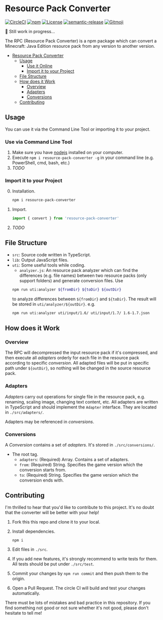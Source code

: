 # Resource Pack Converter

[![CircleCI](https://img.shields.io/circleci/build/gh/SPGoding/resource-pack-converter/dev.svg?logo=circleci&style=flat-square&token=bb6d895d4f5fe0183fd8220ce3d01e860ecf59bb)](https://circleci.com/gh/SPGoding/resource-pack-converter)
[![npm](https://img.shields.io/npm/v/resource-pack-converter.svg?logo=npm&style=flat-square)](https://npmjs.com/package/resource-pack-converter)
[![License](https://img.shields.io/github/license/SPGoding/resource-pack-converter.svg?style=flat-square)](https://github.com/SPGoding/resource-pack-converter/blob/master/LICENSE)
[![semantic-release](https://img.shields.io/badge/%20%20%F0%9F%93%A6%F0%9F%9A%80-semantic--release-e10079.svg?style=flat-square)](https://github.com/semantic-release/semantic-release)
[![Gitmoji](https://img.shields.io/badge/gitmoji-%20😜%20😍-FFDD67.svg?style=flat-square)](https://gitmoji.carloscuesta.me/)

:construction: Still work in progress...

The RPC (Resource Pack Converter) is a npm package which can convert a Minecraft: Java Edition resource pack from 
any version to another version.

- [Resource Pack Converter](#Resource-Pack-Converter)
    - [Usage](#Usage)
        - [Use it Online](#Use-it-Online)
        - [Import it to your Project](#Import-it-to-your-Project)
    - [File Structure](#File-Structure)
    - [How does it Work](#How-does-it-Work)
        - [Overview](#Overview)
        - [Adapters](#Adapters)
        - [Conversions](#Conversions)
    - [Contributing](#Contributing)

## Usage

You can use it via the Command Line Tool or importing it to your project.

### Use via Command Line Tool
1. Make sure you have [nodejs](https://nodejs.org/en/download/) installed on your computer.
2. Execute `npm i resource-pack-converter -g` in your command line (e.g. PowerShell, cmd, bash, etc.)
3. *TODO*

### Import it to your Project

0. Installation.
    ```Bash
    npm i resource-pack-converter
    ```
1. Import.
    ```TypeScript
    import { convert } from 'resource-pack-converter'
    ```
2. *TODO*

## File Structure

- `src`: Source code written in TypeScript.
- `lib`: Output JavaScript files.
- `uti`: Some useful tools while coding.
    - `analyzer.js`: An resource pack analyzer which can find the differences (e.g. file names) between 
    two resource packs (only support folders) and generate conversion files. Use
    ```Bash
    npm run uti:analyzer ${fromDir} ${toDir} ${outDir}
    ```
    to analyze differences between `${fromDir}` and `${toDir}`. The result will be stored in `uti/analyzer/${outDir}`.
    e.g. 
    ```Bash
    npm run uti:analyzer uti/input/1.6/ uti/input/1.7/ 1.6-1.7.json
    ```

## How does it Work

### Overview

The RPC will decompressed the input resource pack if it's compressed, and then execute all *adapters* orderly for each file 
in the resource pack according to specific *conversion*. All adapted files will be put in specific path under `${outDir}`,
so nothing will be changed in the source resource pack.

### Adapters

*Adapters* carry out operations for single file in the resource pack, e.g. renaming, scaling image, 
changing text content, etc. All adapters are written in TypeScript and should implement the `Adapter` interface. 
They are located in `./src/adapters/`.

Adapters may be referenced in *conversions*.

### Conversions

A *Conversion* contains a set of *adapters*. It's stored in `./src/conversions/`.

- The root tag.
    - `adapters`: (Required) Array. Contains a set of adapters.
    - `from`: (Required) String. Specifies the game version which the conversion starts from.
    - `to`: (Required) String. Specifies the game version which the conversion ends with.

## Contributing

I'm thrilled to hear that you'd like to contribute to this project. It's no doubt that the converter will be better 
with your help!

1.  Fork this this repo and clone it to your local.

2.  Install dependencies.

    `npm i`

3.  Edit files in `./src`.

4.  If you add new features, it's strongly recommend to write tests for them. All tests should be put under `./src/test`.

5.  Commit your changes by `npm run commit` and then push them to the origin.

6.  Open a Pull Request. The circle CI will build and test your changes automatically.

There must be lots of mistakes and bad practice in this repository. If you find something not good or not sure whether it's not good, please don't hesitate to tell me!

